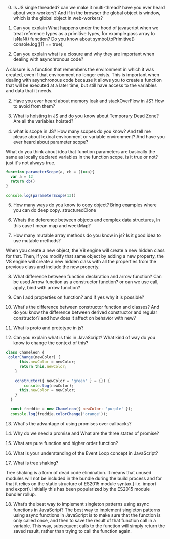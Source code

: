 0. Is JS single threaded? can we make it multi-thread? have you ever heard about web-workers? And if in the browser the global object is window, which is the global object in web-workers?

1. Can you explain What happens under the hood of javascript when we treat reference types as a primitive types, for example pass array to isNaN() function?
Do you know about symbol.toPrimitive()
console.log([1] == true);

1. Can you explain what is a closure and why they are important when dealing with asynchronous code?

A closure is a function that remembers the environment in which it was created, even if that environment no longer exists. This is important when dealing with asynchronous code because it allows you to create a function that will be executed at a later time, but still have access to the variables and data that it needs.

2. Have you ever heard about memory leak and stackOverFlow in JS? How to avoid from them?

3. What is hoisting in JS and do you know about Temporary Dead Zone? Are all the variables hoisted?

4. what is scope in JS? How many scopes do you know? And tell me please about lexical environment or variable environment? And have you ever heard about parameter scope?

What do you think about idea that function parameters are basically the same as locally declared variables in the function scope. is it true or not? just it's not always true.

```js
function parameterScope(a, cb = ()=>a){
  var a = 12
  return cb()
}

console.log(parameterScope(13)) 
```

5. How many ways do you know to copy object? Bring examples where you can do deep copy. structuredClone

6. Whats the deference between objects and complex data structures, In this case I mean map and weekMap?

7. How many mutable array methods do you know in js? Is it good idea to use mutable methods? 

When you create a new object, the V8 engine will create a new hidden class for that. Then, if you modify that same object by adding a new property, the V8 engine will create a new hidden class with all the properties from the previous class and include the new property.

8. What difference between function declaration and arrow function? Can be used Arrow function as a constructor function? or can we use call, apply, bind with arrow function?

9. Can I add properties on function? and if yes why it is possible?

10. What's the difference between constructor function and classes? And do you know the difference between derived constructor and regular constructor? and how does it affect on behavior with new?

11. What is proto and prototype in js? 

12. Can you explain what is this in JavaScript? What kind of way do you know to change the context of this?

```js
class Chameleon {
 colorChange(newColor) {
      this.newColor = newColor;
      return this.newColor;
    }
  
    constructor({ newColor = 'green' } = {}) {
        console.log(newColor);
      this.newColor = newColor;
    }
  }
  
  const freddie = new Chameleon({ newColor: 'purple' });
  console.log(freddie.colorChange('orange'));
```

13. What's the advantage of using promises over callbacks?

14. Why do we need a promise and What are the three states of promise?

15.  What are pure function and higher order function?

16. What is your understanding of the Event Loop concept in JavaScript?

17. What is tree shaking?

Tree shaking is a form of dead code elimination. It means that unused modules will not be included in the bundle during the build process and for that it relies on the static structure of ES2015 module syntax,( i.e. import and export). Initially this has been popularized by the ES2015 module bundler rollup.

18. What’s the best way to implement singleton patterns using async functions in JavaScript?
The best way to implement singleton patterns using async functions in JavaScript is to make sure that the function is only called once, and then to save the result of that function call in a variable. This way, subsequent calls to the function will simply return the saved result, rather than trying to call the function again.




